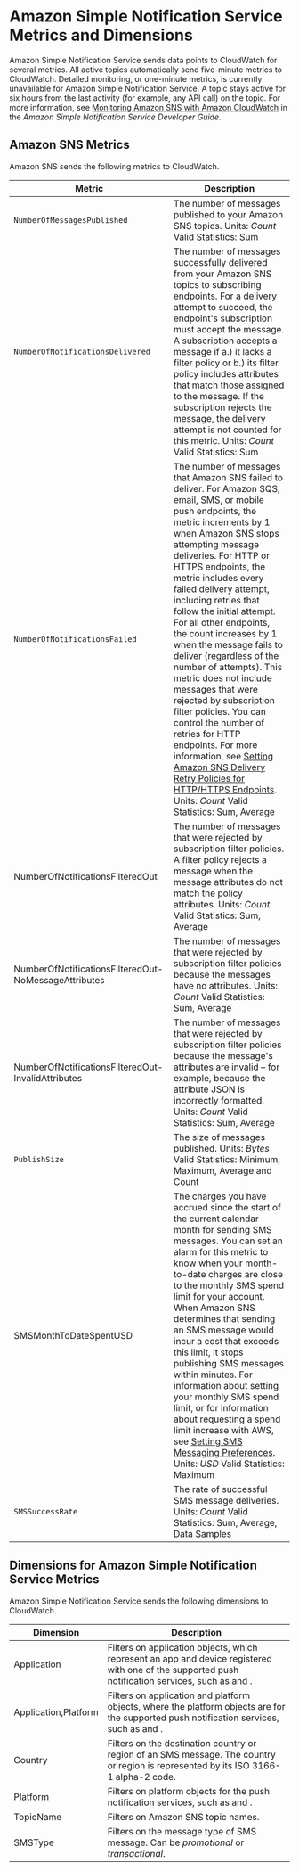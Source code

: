 # Amazon Simple Notification Service Metrics and Dimensions<a name="sns-metricscollected"></a>

Amazon Simple Notification Service sends data points to CloudWatch for several metrics\. All active topics automatically send five\-minute metrics to CloudWatch\. Detailed monitoring, or one\-minute metrics, is currently unavailable for Amazon Simple Notification Service\. A topic stays active for six hours from the last activity \(for example, any API call\) on the topic\. For more information, see [Monitoring Amazon SNS with Amazon CloudWatch](http://docs.aws.amazon.com/sns/latest/dg/MonitorSNSwithCloudWatch.html) in the *Amazon Simple Notification Service Developer Guide*\.

## Amazon SNS Metrics<a name="SNS_metricscollected"></a>

Amazon SNS sends the following metrics to CloudWatch\.


| Metric | Description | 
| --- | --- | 
|  `NumberOfMessagesPublished`  |  The number of messages published to your Amazon SNS topics\. Units: *Count* Valid Statistics: Sum  | 
|  `NumberOfNotificationsDelivered`  |  The number of messages successfully delivered from your Amazon SNS topics to subscribing endpoints\. For a delivery attempt to succeed, the endpoint's subscription must accept the message\. A subscription accepts a message if a\.\) it lacks a filter policy or b\.\) its filter policy includes attributes that match those assigned to the message\. If the subscription rejects the message, the delivery attempt is not counted for this metric\. Units: *Count* Valid Statistics: Sum  | 
|  `NumberOfNotificationsFailed`  |  The number of messages that Amazon SNS failed to deliver\.  For Amazon SQS, email, SMS, or mobile push endpoints, the metric increments by 1 when Amazon SNS stops attempting message deliveries\. For HTTP or HTTPS endpoints, the metric includes every failed delivery attempt, including retries that follow the initial attempt\. For all other endpoints, the count increases by 1 when the message fails to deliver \(regardless of the number of attempts\)\. This metric does not include messages that were rejected by subscription filter policies\. You can control the number of retries for HTTP endpoints\. For more information, see [ Setting Amazon SNS Delivery Retry Policies for HTTP/HTTPS Endpoints](http://docs.aws.amazon.com/sns/latest/dg/DeliveryPolicies.html)\. Units: *Count* Valid Statistics: Sum, Average  | 
| NumberOfNotificationsFilteredOut |  The number of messages that were rejected by subscription filter policies\. A filter policy rejects a message when the message attributes do not match the policy attributes\. Units: *Count* Valid Statistics: Sum, Average  | 
| NumberOfNotificationsFilteredOut\-NoMessageAttributes |  The number of messages that were rejected by subscription filter policies because the messages have no attributes\. Units: *Count* Valid Statistics: Sum, Average  | 
| NumberOfNotificationsFilteredOut\-InvalidAttributes |  The number of messages that were rejected by subscription filter policies because the message's attributes are invalid – for example, because the attribute JSON is incorrectly formatted\. Units: *Count* Valid Statistics: Sum, Average  | 
|  `PublishSize`  |  The size of messages published\. Units: *Bytes* Valid Statistics: Minimum, Maximum, Average and Count  | 
| SMSMonthToDateSpentUSD |  The charges you have accrued since the start of the current calendar month for sending SMS messages\. You can set an alarm for this metric to know when your month\-to\-date charges are close to the monthly SMS spend limit for your account\. When Amazon SNS determines that sending an SMS message would incur a cost that exceeds this limit, it stops publishing SMS messages within minutes\. For information about setting your monthly SMS spend limit, or for information about requesting a spend limit increase with AWS, see [ Setting SMS Messaging Preferences](http://docs.aws.amazon.com/sns/latest/dg/sms_preferences.html)\.  Units: *USD* Valid Statistics: Maximum  | 
|  `SMSSuccessRate`  |  The rate of successful SMS message deliveries\. Units: *Count* Valid Statistics: Sum, Average, Data Samples  | 

## Dimensions for Amazon Simple Notification Service Metrics<a name="sns-metric-dimensions"></a>

Amazon Simple Notification Service sends the following dimensions to CloudWatch\.


|  Dimension  |  Description  | 
| --- | --- | 
|  Application  |  Filters on application objects, which represent an app and device registered with one of the supported push notification services, such as and \.  | 
|  Application,Platform  |  Filters on application and platform objects, where the platform objects are for the supported push notification services, such as and \.  | 
| Country |  Filters on the destination country or region of an SMS message\. The country or region is represented by its ISO 3166\-1 alpha\-2 code\.  | 
|  Platform  |  Filters on platform objects for the push notification services, such as and \.  | 
|  TopicName  |  Filters on Amazon SNS topic names\.  | 
| SMSType |  Filters on the message type of SMS message\. Can be *promotional* or *transactional*\.  | 